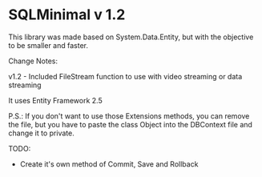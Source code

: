 # SQLMinimal v 1.2

This library was made based on System.Data.Entity, but with the objective to be smaller and faster.

Change Notes:

   v1.2 - Included FileStream function to use with video streaming or data streaming


It uses Entity Framework 2.5

P.S.: If you don't want to use those Extensions methods, you can remove the file, but you have to paste the class Object into the DBContext file and change it to private.

TODO: 
  * Create it's own method of Commit, Save and Rollback
  
